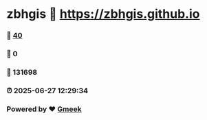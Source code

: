 # zbhgis :link: https://zbhgis.github.io 
### :page_facing_up: [40](https://zbhgis.github.io/tag.html) 
### :speech_balloon: 0 
### :hibiscus: 131698 
### :alarm_clock: 2025-06-27 12:29:34 
### Powered by :heart: [Gmeek](https://github.com/Meekdai/Gmeek)
